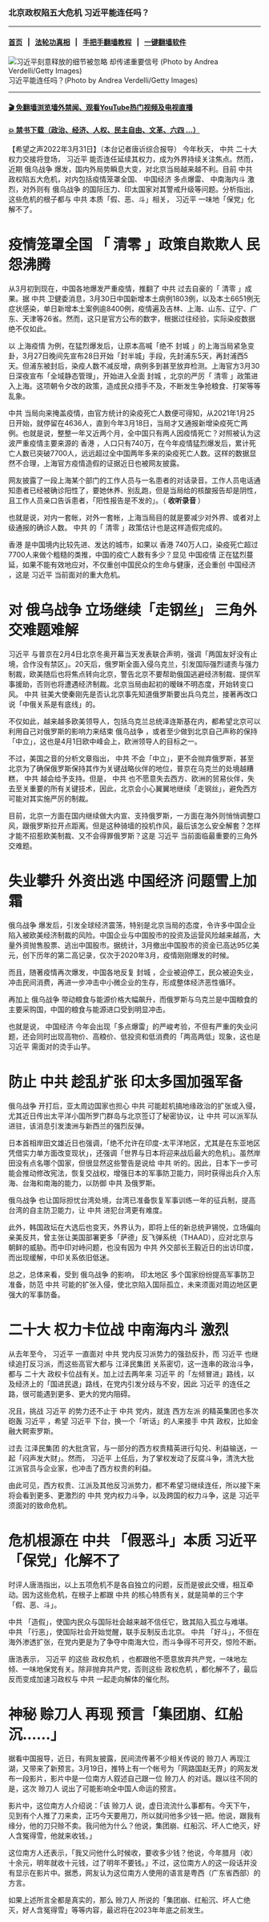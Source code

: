 ### 北京政权陷五大危机 习近平能连任吗？
------------------------

#### [首页](https://github.com/gfw-breaker/banned-news3/blob/master/README.md) &nbsp;&nbsp;|&nbsp;&nbsp; [法轮功真相](https://github.com/begood0513/basic/blob/master/README.md)  &nbsp;&nbsp;|&nbsp;&nbsp; [手把手翻墙教程](https://github.com/gfw-breaker/guides/wiki)  &nbsp;&nbsp;|&nbsp;&nbsp; [一键翻墙软件](https://github.com/gfw-breaker/nogfw/blob/master/README.md)  



<div><img alt=" 习近平刻意释放的细节被忽略 却传递重要信号 (Photo by Andrea Verdelli/Getty Images)" src="https://img.soundofhope.org/2022-01/001-1641795205799.jpg"/>
<br/><figcaption class="caption">
 习近平能连任吗？(Photo by Andrea Verdelli/Getty Images)
</figcaption></div><hr/>

#### [ 🎬  免翻墙浏览墙外禁闻、观看YouTube热门视频及电视直播](https://github.com/gfw-breaker/HelloWorld)

#### [ 💥  禁书下载（政治、经济、人权、民主自由、文革、六四 ...）](https://github.com/gfw-breaker/books/blob/master/README.md)

<div><div class="Content__Wrapper sc-1bvya0-0 grZQxZ">
 <p class="meta-top">
  <span class="meta">
   【希望之声2022年3月31日】（本台记者唐䜣综合报导）
  </span>
  今年秋天，
  <ok href="/term/1059">
   中共
  </ok>
  <ok href="/term/294559">
   二十大
  </ok>
  权力交接将登场，
  <ok href="/term/1063">
   习近平
  </ok>
  能否连任延续其权力，成为外界持续关注焦点。然而，近期
  <ok href="/term/685654">
   俄乌战争
  </ok>
  爆发，国内外局势瞬息大变，对北京当局越来越不利。目前
  <ok href="/term/1059">
   中共
  </ok>
  政权陷五大危机，对内包括疫情笼罩全国、
  <ok href="/term/2423">
   中国经济
  </ok>
  多点爆雷、
  <ok href="/term/141238">
   中南海内斗
  </ok>
  激烈，对外则有
  <ok href="/term/685654">
   俄乌战争
  </ok>
  的国际压力、印太国家对其警戒升级等问题。分析指出，这些危机的根子都与
  <ok href="/term/1059">
   中共
  </ok>
  本质「假、恶、斗」相关，
  <ok href="/term/1063">
   习近平
  </ok>
  一味地「保党」化解不了。
 </p>
 <h1>
  疫情笼罩全国 「
  <ok href="/term/236044">
   清零
  </ok>
  」政策自欺欺人 民怨沸腾
 </h1>
 <p>
  从3月初到现在，中国各地爆发严重疫情，推翻了
  <ok href="/term/1059">
   中共
  </ok>
  过去自豪的「
  <ok href="/term/236044">
   清零
  </ok>
  」成果。据
  <ok href="/term/1059">
   中共
  </ok>
  卫健委消息，3月30日中国新增本土病例1803例，以及本土6651例无症状感染，单日新增本土案例逾8400例，疫情遍及吉林、上海、山东、辽宁、广东、天津等26省。然而，这只是官方公布的数字，根据过往经验，实际染疫数据绝不仅如此。
 </p>
 <p>
  以
  <ok href="/term/255607">
   上海疫情
  </ok>
  为例，在猛烈爆发后，让原本高喊「绝不
  <ok href="/term/219508">
   封城
  </ok>
  」的上海当局紧急变卦，3月27日晚间先宣布28日开始「封半城」手段，先封浦东5天，再封浦西5天。但浦东被封后，染疫人数不减反增，病例多到甚至放弃检测。上海官方3月30日深夜宣布「全域静态管理」，开始进入全面
  <ok href="/term/219508">
   封城
  </ok>
  ，北京的严厉「
  <ok href="/term/236044">
   清零
  </ok>
  」政策进入上海。这项朝令夕改的政策，造成民众措手不及，不断发生争抢粮食、打架等等乱象。
 </p>
 <p>
  <ok href="/term/1059">
   中共
  </ok>
  当局向来掩盖疫情，由官方统计的染疫死亡人数便可得知，从2021年1月25日开始，就停留在4636人，直到今年3月18日，当局才又通报新增染疫死亡两例。也就是说，整整一年又近两个月，全中国只有两人因疫情死亡？对照被认为这波严重疫情主要来源的
  <ok href="/term/1043">
   香港
  </ok>
  ，人口只有740万，在今年疫情猛烈爆发后，累计死亡人数已突破7700人，远远超过全中国两年多来的染疫死亡人数。这样的数据显然不合理，上海官方疫情造假的证据近日也被网友披露。
 </p>
 <p>
  网友披露了一段上海某个部门的工作人员与一名患者的对话录音。工作人员电话通知患者已经被确诊阳性了，要她休养、别乱跑，但是当局给的核酸报告却是阴性，且工作人员亲口告诉患者，「阳性报告是不发的」。（
  <strong>
   <ok href="https://vs1.youmaker.com/v/DYxYY47VEEVx_%E4%B8%8A%E6%B5%B7%E5%90%AF%E5%8A%A8%E5%85%A8%E9%9D%A2%E9%9A%90%E7%9E%92%E6%A8%A1%E5%BC%8F-%E4%B8%8D%E4%BB%85%E6%8A%8A%E5%87%A0%E4%B9%8E%E6%89%80%E6%9C%89%E6%96%B0%E5%86%A0%E7%97%85%E4%BE%8B%E9%83%BD%E5%BD%92%E4%B8%BA%E6%97%A0%E7%97%87%E7%8A%B6-%E8%80%8C%E4%B8%94%E5%AF%B9%E9%98%B3%E6%80%A7%E7%97%85%E4%BE%8B%E7%BB%9F%E4%B8%80%E7%BB%99%E9%98%B4%E6%80%A7%E6%8A%A5%E5%91%8A-%E5%8F%AA%E6%98%AF%E7%94%B5%E8%AF%9D%E9%80%9A%E7%9F%A5%E9%98%B3%E6%80%A7.html">
    收听录音
   </ok>
  </strong>
  ）
 </p>
 <p>
  也就是说，对内一套帐，对外一套帐，上海当局目的就是要减少对外界、或者对上级通报的确诊人数。
  <ok href="/term/1059">
   中共
  </ok>
  的「
  <ok href="/term/236044">
   清零
  </ok>
  」政策估计也是这样造假完成的。
 </p>
 <p>
  <ok href="/term/1043">
   香港
  </ok>
  是中国境内比较先进、发达的城市，如果以
  <ok href="/term/1043">
   香港
  </ok>
  740万人口，染疫死亡超过7700人来做个粗糙的类推，中国的疫亡人数有多少？显见
  <ok href="/term/220384">
   中国疫情
  </ok>
  正在猛烈蔓延，如果不能有效地应对，不仅重创中国民众的生命与健康，还会重创
  <ok href="/term/2423">
   中国经济
  </ok>
  ，这是
  <ok href="/term/1063">
   习近平
  </ok>
  当前面对的重大危机。
 </p>
 <h1>
  对
  <ok href="/term/685654">
   俄乌战争
  </ok>
  立场继续「走钢丝」 三角外交难题难解
 </h1>
 <p>
  <ok href="/term/1063">
   习近平
  </ok>
  与普京在2月4日北京冬奥开幕当天发表联合声明，强调「两国友好没有止境，合作没有禁区」。20天后，俄罗斯全面入侵乌克兰，引发国际强烈谴责与强力制裁，欧美随后也将焦点转向北京，警告北京不要帮助俄国逃避经济制裁、提供军事援助，否则也将遭遇经济制裁。北京当局由起初的暧昧不明态度，开始转变口风。
  <ok href="/term/1059">
   中共
  </ok>
  驻美大使秦刚先是否认北京事先知道俄罗斯要出兵乌克兰，接著再改口说「中俄关系是有底线」的。
 </p>
 <p>
  不仅如此，越来越多欧美领导人，包括乌克兰总统泽连斯基在内，都希望北京可以利用自己对俄罗斯的影响力来结束
  <ok href="/term/685654">
   俄乌战争
  </ok>
  ，或者至少做到北京自己声称的保持「中立」，这也是4月1日欧中峰会上，欧洲领导人的目标之一。
 </p>
 <p>
  不过，美国之音的分析文章指出，
  <ok href="/term/1059">
   中共
  </ok>
  不会「中立」，更不会抛弃俄罗斯，甚至北京为了确保俄罗斯保持其作为关键战略伙伴的地位，普京在乌克兰的处境越糟糕，
  <ok href="/term/1059">
   中共
  </ok>
  越会给予支持。但是，
  <ok href="/term/1059">
   中共
  </ok>
  也不愿意失去西方、欧洲的贸易伙伴，失去至关重要的所有关键技术，因此，北京会小心翼翼地继续「走钢丝」，避免西方可能对其实施严厉的制裁。
 </p>
 <p>
  目前，北京一方面在国内继续做大内宣、支持俄罗斯，一方面在海外则悄悄调整口风，跟俄罗斯拉开点距离。但是这种骑墙的投机作风，最后该怎么安全解套？怎样才能不招惹欧美制裁、又不会得罪俄罗斯？这是
  <ok href="/term/1063">
   习近平
  </ok>
  当前面临最重要的三角外交难题。
 </p>
 <h1>
  失业攀升
  <ok href="/term/140536">
   外资出逃
  </ok>
  <ok href="/term/2423">
   中国经济
  </ok>
  问题雪上加霜
 </h1>
 <p>
  <ok href="/term/685654">
   俄乌战争
  </ok>
  爆发后，引发全球经济震荡，特别是北京当局的态度，令许多中国企业陷入被欧美经济制裁的风险。中国企业与中国股市的投资及运营风险越来越高，大量外资抛售股票、逃出中国股市。据统计，3月撤出中国股市的资金已高达95亿美元，创下历年的第二高记录，仅次于2020年3月，疫情刚刚爆发的时候。
 </p>
 <p>
  而且，随著疫情再次爆发，中国各地反复
  <ok href="/term/219508">
   封城
  </ok>
  ，企业被迫停工，民众被迫失业，冲击民间消费，再进一步冲击中小微企业的生存，形成整体经济恶性循环。
 </p>
 <p>
  再加上
  <ok href="/term/685654">
   俄乌战争
  </ok>
  带动粮食与能源价格大幅飙升，而俄罗斯与乌克兰是中国粮食的主要采购国，中国的粮食与能源进口受到明显冲击。
 </p>
 <p>
  也就是说，
  <ok href="/term/2423">
   中国经济
  </ok>
  今年会出现「多点爆雷」的严峻考验，不但有严重的失业问题，还会同时出现高物价、高粮价、低投资和低消费的「两高两低」现象，这也是
  <ok href="/term/1063">
   习近平
  </ok>
  需面对的烫手山芋。
 </p>
 <h1>
  防止
  <ok href="/term/1059">
   中共
  </ok>
  趁乱扩张 印太多国加强军备
 </h1>
 <p>
  <ok href="/term/685654">
   俄乌战争
  </ok>
  开打后，亚太周边国家也担心
  <ok href="/term/1059">
   中共
  </ok>
  可能趁机搞地缘政治的扩张或入侵，尤其近日传出太平洋小国所罗门群岛与北京签订了秘密协议，让
  <ok href="/term/1059">
   中共
  </ok>
  可以派军队进驻，该消息引发澳洲与新西兰的强烈反弹。
 </p>
 <p>
  日本首相岸田文雄近日也强调，「绝不允许在印度-太平洋地区，尤其是在东亚地区凭借实力单方面改变现状」，还强调「世界与日本将迎来战后最大的危机」。虽然岸田没有点名哪个国家，但很显然这些警告是说给
  <ok href="/term/1059">
   中共
  </ok>
  听的。因此，日本下一步可能会推动修改宪法，恢复交战权，增强日本的军事防卫能力，同时获得出兵介入东海、台海和南海的能力，以防御
  <ok href="/term/1059">
   中共
  </ok>
  及俄罗斯。
 </p>
 <p>
  <ok href="/term/685654">
   俄乌战争
  </ok>
  也让国际担忧台湾处境，台湾已准备恢复军事训练一年的征兵制，提高台湾的自主防卫能力，让
  <ok href="/term/1059">
   中共
  </ok>
  进犯台湾更有难度。
 </p>
 <p>
  此外，韩国政坛在大选后也变天，外界认为，即将上任的新总统尹锡悦，立场偏向亲美反共，曾主张让美国部署更多「萨德」反飞弹系统（THAAD），应对北京与朝鲜的威胁。而中印对峙问题，也没有因为
  <ok href="/term/1059">
   中共
  </ok>
  外交部长王毅近日的出访印度，而出现缓解，中印关系依旧低迷。
 </p>
 <p>
  总之，总体来看，受到
  <ok href="/term/685654">
   俄乌战争
  </ok>
  的影响，
  <ok href="/term/1647">
   印太地区
  </ok>
  多个国家纷纷提高军事防卫准备，防范
  <ok href="/term/1059">
   中共
  </ok>
  可能的扩张入侵，使北京陷入国际孤立，未来须面对周边地区更强大的军事防备。
 </p>
 <h1>
  <ok href="/term/294559">
   二十大
  </ok>
  权力卡位战
  <ok href="/term/141238">
   中南海内斗
  </ok>
  激烈
 </h1>
 <p>
  从去年至今，
  <ok href="/term/1063">
   习近平
  </ok>
  一直面对
  <ok href="/term/1059">
   中共
  </ok>
  党内反习派势力的强劲反扑，而
  <ok href="/term/1063">
   习近平
  </ok>
  也继续追打反习派，而这些高官大都与
  <ok href="/term/12080">
   江泽民集团
  </ok>
  关系密切，这一连串的政治斗争，都与
  <ok href="/term/294559">
   二十大
  </ok>
  政权卡位战有关。加上过去两年来
  <ok href="/term/1063">
   习近平
  </ok>
  的「左倾冒进」路线，以及经济上的「国进民退」路线，在党内引发分歧与不安，因此
  <ok href="/term/1063">
   习近平
  </ok>
  的连任之路，很可能遇到更多、更大的党内阻碍。
 </p>
 <p>
  况且，挑战
  <ok href="/term/1063">
   习近平
  </ok>
  的势力还不止于
  <ok href="/term/1059">
   中共
  </ok>
  党内，就连
  <ok href="/term/716426">
   西方左派
  </ok>
  的精英集团也多次砲轰
  <ok href="/term/1063">
   习近平
  </ok>
  ，希望
  <ok href="/term/1063">
   习近平
  </ok>
  下台，换一个「听话」的人来接手
  <ok href="/term/1059">
   中共
  </ok>
  政权，比如金融大鳄索罗斯。
 </p>
 <p>
  过去
  <ok href="/term/12080">
   江泽民集团
  </ok>
  的大批贪官，与一部分的西方权贵精英进行勾兑、利益输送，一起「闷声发大财」。然而，
  <ok href="/term/1063">
   习近平
  </ok>
  上任后，为了掌权发动了反腐斗争，清洗大批江派官员与企业家，也冲击了西方权贵的利益。
 </p>
 <p>
  由此可见，西方权贵、江派及其他反习派势力，都不希望习继续连任，所以接下来将会看到更多、更激烈的
  <ok href="/term/1059">
   中共
  </ok>
  党内权力斗争，以及跨国的权力斗争，这是
  <ok href="/term/1063">
   习近平
  </ok>
  须面对的致命危机。
 </p>
 <h1>
  危机根源在
  <ok href="/term/1059">
   中共
  </ok>
  「假恶斗」本质
  <ok href="/term/1063">
   习近平
  </ok>
  「保党」化解不了
 </h1>
 <p>
  时评人唐浩指出，以上五项危机不是各自独立的问题，反而是彼此交缠，相互牵动。因为这些危机，在根子上都跟
  <ok href="/term/1059">
   中共
  </ok>
  的核心特质有关，就是简单的三个字「假、恶、斗」。
 </p>
 <p>
  <ok href="/term/1059">
   中共
  </ok>
  「造假」，使国内民众与国际社会越来越不信任它，致其陷入孤立与难堪。
  <ok href="/term/1059">
   中共
  </ok>
  「行恶」，使国际社会开始觉醒，联手反制反击北京。
  <ok href="/term/1059">
   中共
  </ok>
  「好斗」，不但在海外渗透扩张，在党内更是为了争夺中南海大位，而斗争得不可开交，惊险不断。
 </p>
 <p>
  唐浩表示，
  <ok href="/term/1063">
   习近平
  </ok>
  的这些
  <ok href="/term/126731">
   政权危机
  </ok>
  ，也都跟他不愿意放弃共产党，一味地左倾、一味地保党有关。除非抛弃共产党，否则这些
  <ok href="/term/126731">
   政权危机
  </ok>
  ，都化解不了，最后反而变成加速习政权与
  <ok href="/term/1059">
   中共
  </ok>
  一起走向解体的催化剂。
 </p>
 <h1>
  神秘
  <ok href="/term/436198">
   赊刀人
  </ok>
  再现 预言「集团崩、红船沉……」
 </h1>
 <p>
  据看中国报导，近日，有网友披露，民间流传著不少相关传说的
  <ok href="/term/436198">
   赊刀人
  </ok>
  再现江湖，又带来了新预言。3月19日，推特上有一个帐号为「网路国赵无界」的网友发布一段影片，影片中是一位南方人叙述自己跟一位
  <ok href="/term/436198">
   赊刀人
  </ok>
  的对话。跟以往不同的是，这次
  <ok href="/term/436198">
   赊刀人
  </ok>
  说出了可能影响全中国人命运的预言。
 </p>
 <p>
  影片中，这位南方人介绍说：「该
  <ok href="/term/436198">
   赊刀人
  </ok>
  说，虚日流流什么事都有。今天下午，见到有个人推了刀来卖，正巧今天要用刀，所以就问他多少钱一把。他说，跟我有缘分，他的刀只赊不卖。我问他为什么？他说，集团崩、红船沉、坏人亡绝灭，好人含冤得雪，他就来收钱。」
 </p>
 <p>
  这位南方人还表示，「我又问他什么时候收，要收多少钱？他说，今年腊月（收）十余元，明年就收十元钱，过了明年不要钱。」不过，这位南方人的这一段话并没有显示在影片中。据悉，网友认为这位南方人使用的语言是粤西（广东省西部）的方言。
 </p>
 <p>
  如果上述所言全都是真实的，那么
  <ok href="/term/436198">
   赊刀人
  </ok>
  所说的「集团崩、红船沉、坏人亡绝灭，好人含冤得雪」等等内容，最迟将在2023年年底之前发生。
 </p>
 <div class="soh-embed">
  <div class="soh-embed-inner">
   <div class="iframely-twitter iframely-app iframely-embed" style="max-width: 550px;">
    <div class="iframely-responsive" style="padding-bottom: 100%;">
    </div>
   </div>
  </div>
 </div>
 <p>
  <ok href="/term/436198">
   赊刀人
  </ok>
  ，是一个传统的而又神秘的职业，虽然现代人对
  <ok href="/term/436198">
   赊刀人
  </ok>
  较感陌生，但老一辈人多少都知晓世间确实存在这么一帮人。
  <ok href="/term/436198">
   赊刀人
  </ok>
  走村串户，带著菜刀，同时带著预言。虽说是卖刀，却不收钱，只待预言实现后再来跟民众收刀钱。根据光绪年间的《申报》记载，咸丰年间就已经出现了
  <ok href="/term/436198">
   赊刀人
  </ok>
  。直到今天，不断有人运用
  <ok href="/term/436198">
   赊刀人
  </ok>
  的预言来分析国家运势。较以往不同的是，近年来民间所出现的
  <ok href="/term/436198">
   赊刀人
  </ok>
  给出的预言时间都很短，几乎都只是讲述关于下一年即将发生的事情或灾难，打破以往
  <ok href="/term/436198">
   赊刀人
  </ok>
  谶语跨度短则数年、长则十几年的惯例。
 </p>
 <p class="meta-btm">
  责任编辑：林莉
 </p>
</div>
</div>
<hr/>
手机上长按并复制下列链接或二维码分享本文章：<br/>
https://github.com/gfw-breaker/banned-news3/blob/master/pages/soh5/608258.md <br/>
<a href='https://github.com/gfw-breaker/banned-news3/blob/master/pages/soh5/608258.md'><img src='https://github.com/gfw-breaker/banned-news3/blob/master/pages/soh5/608258.md.png'/></a> <br/>
原文地址（需翻墙访问）：https://www.soundofhope.org/post/608258


------------------------
#### [首页](https://github.com/gfw-breaker/banned-news3/blob/master/README.md) &nbsp;|&nbsp; [一键翻墙软件](https://github.com/gfw-breaker/nogfw/blob/master/README.md) &nbsp;| [《九评共产党》](https://github.com/gfw-breaker/9ping.md/blob/master/README.md#九评之一评共产党是什么) | [《解体党文化》](https://github.com/gfw-breaker/jtdwh.md/blob/master/README.md) | [《共产主义的终极目的》](https://github.com/gfw-breaker/gczydzjmd.md/blob/master/README.md)


<img src='http://gfw-breaker.win/banned-news3/pages/soh5/608258.md' width='0px' height='0px'/>